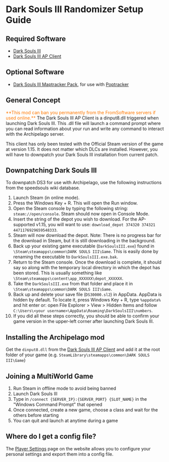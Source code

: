 # Dark Souls III Randomizer Setup Guide

## Required Software

- [Dark Souls III](https://store.steampowered.com/app/374320/DARK_SOULS_III/)
- [Dark Souls III AP Client](https://github.com/Marechal-L/Dark-Souls-III-Archipelago-client/releases)

## Optional Software

- [Dark Souls III Maptracker Pack](https://github.com/Br00ty/DS3_AP_Maptracker/releases/latest), for use with [Poptracker](https://github.com/black-sliver/PopTracker/releases)

## General Concept

<span style="color:#ff7800">
**This mod can ban you permanently from the FromSoftware servers if used online.** 
</span>
The Dark Souls III AP Client is a dinput8.dll triggered when launching Dark Souls III. This .dll file will launch a command 
prompt where you can read information about your run and write any command to interact with the Archipelago server.

This client has only been tested with the Official Steam version of the game at version 1.15. It does not matter which DLCs are installed. However, you will have to downpatch your Dark Souls III installation from current patch.

## Downpatching Dark Souls III

To downpatch DS3 for use with Archipelago, use the following instructions from the speedsouls wiki database. 

1. Launch Steam (in online mode).
2. Press the Windows Key + R. This will open the Run window.
3. Open the Steam console by typing the following string: `steam://open/console`. Steam should now open in Console Mode.
4. Insert the string of the depot you wish to download. For the AP-supported v1.15, you will want to use: `download_depot 374320 374321 4471176929659548333`.
5. Steam will now download the depot. Note: There is no progress bar for the download in Steam, but it is still downloading in the background.
6. Back up your existing game executable (`DarkSoulsIII.exe`) found in `\Steam\steamapps\common\DARK SOULS III\Game`. This is easily done by renaming the executable to `DarkSoulsIII.exe.bak`.
7. Return to the Steam console. Once the download is complete, it should say so along with the temporary local directory in which the depot has been stored. This is usually something like `\Steam\steamapps\content\app_XXXXXX\depot_XXXXXX`.
8. Take the `DarkSoulsIII.exe` from that folder and place it in `\Steam\steamapps\common\DARK SOULS III\Game`.
9. Back up and delete your save file (`DS30000.sl2`) in AppData. AppData is hidden by default. To locate it, press Windows Key + R, type `%appdata%` and hit enter or: open File Explorer > View > Hidden Items and follow `C:\Users\<your username>\AppData\Roaming\DarkSoulsIII\numbers`.
10. If you did all these steps correctly, you should be able to confirm your game version in the upper-left corner after launching Dark Souls III.


## Installing the Archipelago mod

Get the `dinput8.dll` from the [Dark Souls III AP Client](https://github.com/Marechal-L/Dark-Souls-III-Archipelago-client/releases) and 
add it at the root folder of your game (e.g. `SteamLibrary\steamapps\common\DARK SOULS III\Game`)

## Joining a MultiWorld Game

1. Run Steam in offline mode to avoid being banned
2. Launch Dark Souls III
3. Type in `/connect {SERVER_IP}:{SERVER_PORT} {SLOT_NAME}` in the "Windows Command Prompt" that opened
4. Once connected, create a new game, choose a class and wait for the others before starting
5. You can quit and launch at anytime during a game

## Where do I get a config file?

The [Player Settings](/games/Dark%20Souls%20III/player-settings) page on the website allows you to
configure your personal settings and export them into a config file.
